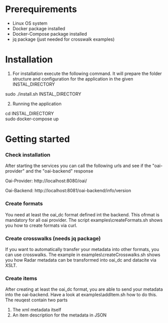 # Prerequirements
- Linux OS system
- Docker package installed
- Docker-Compose package installed
- jq package (just needed for crosswalk examples)

# Installation
1) For installation execute the following command. It will prepare the folder structure and configuration for the application in the given INSTAL_DIRECTORY  
  
sudo ./install.sh INSTAL_DIRECTORY

2) Running the application  
  
cd INSTAL_DIRECTORY  
sudo docker-compose up



# Getting started

### Check installation
After starting the services you can call the following urls and see if the "oai-provider" and the "oai-backend" response

Oai-Provider: http://localhost:8080/oai/

Oai-Backend: http://localhost:8081/oai-backend/info/version

### Create formats
You need at least the oai_dc format defined int the backend. This ofrmat is mandatory for all oai provider.
The script examples\createFormats.sh shows you how to create formats via curl.

### Create crosswalks (needs jq package)
If you want to automatically transfer your metadata into other formats, you can use crosswalks. 
The example in examples\createCrosswalks.sh shows you how Radar metadata can be transformed into oai_dc and datacite via XSLT.

### Create items
After creating at least the oai_dc format, you are able to send your metadata into the oai-backend.
Have a look at examples\addItem.sh how to do this. The reuqest contain two parts  
1) The xml metadata itself  
2) An item description for the metadata in JSON


